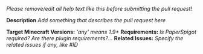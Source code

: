 *Please remove/edit all help text like this before submitting the pull request!*

**Description**
*Add something that describes the pull request here*

**Target Minecraft Versions:** *'any' means 1.9+*
**Requirements:** *Is PaperSpigot required? Are there plugin requirements?...*
**Related Issues:** *Specify the related issues if any, like #ID*
